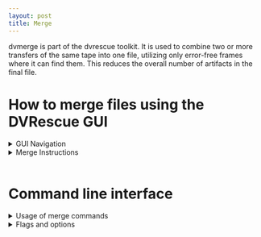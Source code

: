 ```yaml
---
layout: post
title: Merge
---
```


dvmerge is part of the dvrescue toolkit. It is used to combine two or more transfers of the same tape into one file, utilizing only error-free frames where it can find them. This reduces the overall number of artifacts in the final file.

# How to merge files using the DVRescue GUI

<details markdown=1>
  <summary markdown="span">GUI Navigation</summary>

## GUI Navigation

### Input files

A file list will populate containing any files you have already been working on in other tabs. 

- **Add files:** Files can be added by either clicking the folder with a plus symbol or by dragging and dropping in the files (you can add either DV files or the XML files created during capture or analysis). 
- **Remove files:** You can remove any of these file from the list by clicking on the **X**.

### Files to Merge

Files are added here from the larger file list on the left. Only files that have been added here will be merged. Files listed here are color coordinated to the Summary table below. The first file is the primary, and the rest of the files are used to substitute frames that contain errors in the primary file.

You can also indicate whether you would like the final merged file to be saved in the same directory or elsewhere.

### Merge Results Table

This shows all of the merged files that have been created this session. The entire file path is listed as well as an icon that shows its current status.

<a href="{{ site.baseurl }}/images/packagerIcons.png"><img alt="Packaging Status Icon Key" src="{{ site.baseurl }}/images/packagerIcons.png"></a>

### Summary

This part of the GUI displays the results of a merge by providing a problem frame list and allowing you to investigate them further using a frame comparison viewer (dvloupe) to see how files were merged and which issues were resolved/unresolved. 

- **Summary:** This table provides the results of the merging process by listing every frame that contained errors in the primary file. The color of each frame is coordinated to the file that was used for the frame in question and the problematic blocks are highlighted in the same color. 
- **dvloupe:** You can click on the rows to view the merged results in dvloupe. Clicking the file selection number will open a pop-up window that shows you the corresponding frame for every file, with errors highlighted in correspondence with the color code used above. The final image will be what is present in the merged file.
- See the Merge Summary section below for more details.

</details>

<details markdown=1>
  <summary markdown="span">Merge Instructions</summary>

## Merge Instructions

### Additional Captures & Review

1. Clean your deck (even if you don’t think it’s a headclog, it might be helpful). If you think the issue originated from a malfunctioning deck, try using another one that is <a href="{{ site.baseurl }}/sections/deck_guide.html">compatible with the tape</a>.
	1. Please note: merging two files captured from two different decks doesn’t always work properly. It’s advisable to merge files captured from the same deck. 
2. Using dvcapture (either via vrecord or the DVRescue GUI), capture the tape multiple times. 2-3 times is advised to create an initial assessment of the problem spots in the tape.
	1. If you are unsure if the errors occurred in the same blocks, you can skip to Step 4 to compare the first two captures before deciding to create additional ones for a merge.
	2. Make sure that you modify the identifier so that you know that the files are various captures of the same tape and don’t accidentally overwrite the original or delete it. For example, if the original identifier is “1234.dv” you could add a suffix to the first captured file, (such as “pass-01”). Use this suffix for each subsequent capture (“1234_pass-02, 1234_pass-03, etc.)
3. Compare the files in the Anaylsis tab. From the list of problematic frames generated by each file, scan to see if there are any of the same frame numbers across the list. Please see <a href="{{ site.baseurl }}/sections/analysis.html">the Analyze documentation</a> for details on how to assess the two files. 

### Merging

4. In the DVRescue GUI, navigate to the **Merge** tab from the menu on the left side.
5. Under **Input Files**, a file list will populate containing any files you have already been working on in other tabs. You can remove any of these with the **X** next to the file name and you can import other files by clicking the folder icon with a plus symbol or by dragging and dropping the files into the window. Add all of the transfers you made for the single tape.
6. Click and drag all files you want to merge to the **Files to Merge** box. The first one you add will be the primary file.
	1. There is no current limit on the number of files that can be merged, but it is not usually worthwhile to merge more than four or five files, as this is sufficient to eliminate virtually all transient artifacts.
7. Select the radio button indicating if you would like the merged output file to save to the same folder or a different location. The default is to save the merged file into the same directory. If you want to select a different location, follow the instructions below:
	1. Click the three dots next to the **Specify path** field.
	2. From the pop-up window that appears, navigate to the location where you want the file to be saved. You can create a new folder if needed.
	3. Enter a file name. Make sure it is unique to the original ID so it doesn’t get confused with the original or accidentally overridden.
	4. Click **Save**. 
8. Once you are certain you are ready, click the **Merge** button to begin the merge process.
9. Wait for the Merge Results window to show that your file is finished. Time for completion varies depending on the length of the recording, the number of files being used in the merge, your computer and the number of problem frames in the file. 
10. You may review the results in the **Summary** window or open the merged file to watch it in your preferred playback software.

### Merge Summary Review

11. The summary window displays both an overall summary of the merging process and a table of problematic frames that were merged, including which files blocks and full frames were selected from.
12. The summary overview provides a comparison between the original file (the first one that was added to the merge) and the merged file. Comparison details include missing frames, bad blocks, and the usage of each file included in the merge. 
13. The table in the summary window provides the results of the merging process by listing every frame that contained errors in the primary file. The color of each frame is coordinated to the file that was used for the frame in question and the problematic blocks are highlighted in the same color. You can click on the rows to view the merged results in dvloupe. 
14. File Selection tells you which file it eventually chose the frame from. An X means that no file had a perfect version of that frame, so dvmerge had to use parts of multiple files to piece together an error-reduced frame.
15. Status reports the status of the frame in every file that was provided. A red light means the frame had a problem in that file, a green light means it was a good frame, and a gray light means the frame was entirely missing from that file.
16. Clicking the file selection number will open a pop-up window that shows you the corresponding frame for every file, with errors highlighted in correspondence with the color code used above. The final image will be what is present in the merged file.
17. Examples of common types of merging results:

<a href="{{ site.baseurl }}/images/merge_results.png"><img alt="Merge Results" src="{{ site.baseurl }}/images/merge_results.png"></a>

	1. resolved headclog - it is not uncommon for a headclog to temporarily develop due to shedding, especially when you are running multiple passes. In this example the displayed frame was fine for captures (input files) #1, #2, #4 and #5, but there was a headclog blocking the frame for #3. Since the merge software reviews each from in the order of the input files, the frame from #1 was selected. If input file #3 had been added first, dvmerge would have checked that frame in the next input file, and would have selected it because it doesn’t contain errors.
	2. single good frame selected from a single file
	3. blocks used from various various files to create a single complete frame
	4. reduction of bad blocks (but still contains missing blocks or bad blocks)
	5. missing frames
	6. frames with the exact same errors for various captures (a result of tape damage/breakdown)

</details>
<br />

# Command line interface

<details markdown=1>
  <summary markdown="span">Usage of merge commands</summary>

1. In your command line interface, type the following command
`dvrescue --v 9 [pathtofile/file-pass-1.dv] [pathtofile/file-pass-2.dv] [pathtofile/file-pass-3.dv] --merge [pathtofile/file-merged.dv]`
2. Insert the full file path of each file you want to merge. The first one you add will be the primary file.
	1. There is no current limit on the number of files that can be merged, but it is not usually worthwhile to merge more than four or five files, as this is sufficient to eliminate virtually all transient artifacts.
3. Designate the name and file path of the merged file which will be output at the end. Here is an example of input for merging:
4. While it’s running, depending on the verbosity level selected, you will see one of the following in the Terminal:
5. When it’s finished, you may want to save the terminal output as file_merge-log.txt so it can be retained as metadata on the final file.

</details>

<details markdown=1>
  <summary markdown="span">Flags and options</summary>

All of these options can also be viewed by typing `dvrescue -h` into the command line window.

    --m [value]                   Merge all input files into value (file name), picking the best part of each file.
    --merge-log value             Store merge log to value (file name).
    --merge-output-speed          Report and merge frames having speed not meaning normal playback
                                      Is default (it will change in the future).
    --merge-ignore-speed          Do not report and do not merge frames having speed not meaning normal playback.
    --merge-output-concealed      Report and merge frames having all blocks concealed.
                                      Is default (it will change in the future).
    --merge-ignore-concealed      Do not report and do not merge frames having all blocks concealed.
    --merge-log-missing           Report frames considered as missing (due to time code jump etc).
                                      Is default if information output format is not CSV.
    --merge-hide-missing          Do not report frames considered as missing (due to time code jump etc).
                                      Is default if information output format is CSV.
    --merge-log-intermediate      Display additional lines of information about intermediate analysis during files merge.
                                      Is default if information output format is not CSV.
    --merge-hide-intermediate     Hide additional lines of information about intermediate analysis during files merge.
                                      Is default if information output format is CSV.
    --verbosity value | -v value  This is the level of detail that you would like the Terminal to provide during and after the merging process.
                                  The amount of information provided varies from 0 (no information is provided during merging besides a frame count
                                  of the current processing location) to 9 (information on what frames and blocks are being selected is displayed
                                  for every single frame included in the merge (problematic, as well as frames that are fine).  on the way that
                                  Verbosity of the output set to value:
                                      0: no output, no summary is provided
                                      5: summary only.
                                      7: information per problematic frame + a summary of the merging process.
                                      9: information per frame + summary.

</details>
